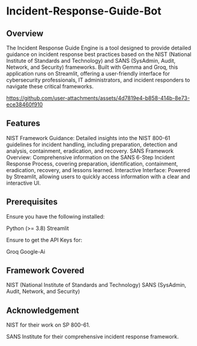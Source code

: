 # Incident-Response-Guide-Bot
## Overview
The Incident Response Guide Engine is a tool designed to provide detailed guidance on incident response best practices based on the NIST (National Institute of Standards and Technology) and SANS (SysAdmin, Audit, Network, and Security) frameworks. Built with Gemma and Groq, this application runs on Streamlit, offering a user-friendly interface for cybersecurity professionals, IT administrators, and incident responders to navigate these critical frameworks.

https://github.com/user-attachments/assets/4d7819e4-b858-414b-8e73-ece38460f910

## Features
NIST Framework Guidance: Detailed insights into the NIST 800-61 guidelines for incident handling, including preparation, detection and analysis, containment, eradication, and recovery.
SANS Framework Overview: Comprehensive information on the SANS 6-Step Incident Response Process, covering preparation, identification, containment, eradication, recovery, and lessons learned.
Interactive Interface: Powered by Streamlit, allowing users to quickly access information with a clear and interactive UI.

## Prerequisites
Ensure you have the following installed:

Python (>= 3.8)
Streamlit

Ensure to get the API Keys for:

Groq
Google-Ai

## Framework Covered
NIST (National Institute of Standards and Technology)
SANS (SysAdmin, Audit, Network, and Security)

## Acknowledgement
NIST for their work on SP 800-61.

SANS Institute for their comprehensive incident response framework.
